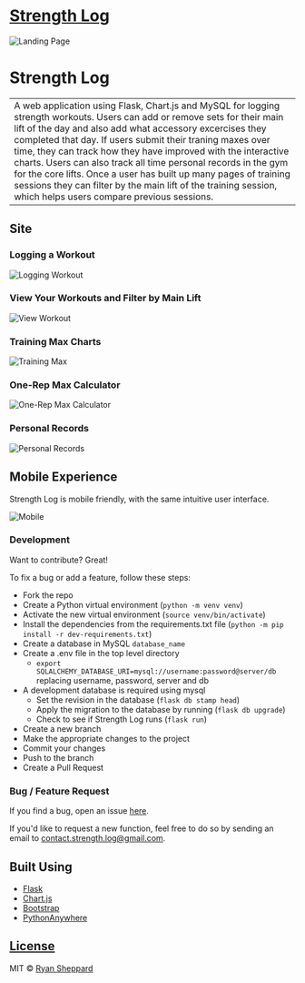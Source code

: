# [Strength Log](https://www.strengthlog.app/)
![Landing Page](https://github.com/Rshep3087/strength_log/blob/master/strength_log/static/assets/landing_page.png)
# Strength Log


<table>
<tr>
<td>
  A web application using Flask, Chart.js and MySQL for logging strength workouts. Users can add or remove sets for their main lift of the day and also add what accessory excercises they completed that day. If users submit their traning maxes over time, they can track how they have improved with the interactive charts. Users can also track all time personal records in the gym for the core lifts.
  Once a user has built up many pages of training sessions they can filter by the main lift of the training session, which helps users compare previous sessions.
</td>
</tr>
</table>


## Site

### Logging a Workout
![Logging Workout](https://github.com/Rshep3087/strength_log/blob/master/strength_log/static/assets/logging.gif)

### View Your Workouts and Filter by Main Lift
![View Workout](https://github.com/Rshep3087/strength_log/blob/master/strength_log/static/assets/view_workouts.gif)

### Training Max Charts
![Training Max](https://github.com/Rshep3087/strength_log/blob/master/strength_log/static/assets/training_max.gif)

### One-Rep Max Calculator
![One-Rep Max Calculator](https://github.com/Rshep3087/strength_log/blob/master/strength_log/static/assets/one_rep_max.png)

### Personal Records 
![Personal Records](https://github.com/Rshep3087/strength_log/blob/master/strength_log/static/assets/prs.png)


## Mobile Experience
Strength Log is mobile friendly, with the same intuitive user interface.

![Mobile](https://github.com/Rshep3087/strength_log/blob/master/strength_log/static/assets/mobile.png)

### Development
Want to contribute? Great!

To fix a bug or add a feature, follow these steps:

- Fork the repo
- Create a Python virtual environment (`python -m venv venv`)
- Activate the new virtual environment (`source venv/bin/activate`)
- Install the dependencies from the requirements.txt file (`python -m pip install -r dev-requirements.txt`)
- Create a database in MySQL `database_name`
- Create a .env file in the top level directory
  - `export SQLALCHEMY_DATABASE_URI=mysql://username:password@server/db` replacing username, password, server and db
- A development database is required using mysql
  - Set the revision in the database (`flask db stamp head`)
  - Apply the migration to the database by running (`flask db upgrade`)
  - Check to see if Strength Log runs (`flask run`)
- Create a new branch
- Make the appropriate changes to the project
- Commit your changes
- Push to the branch
- Create a Pull Request 

### Bug / Feature Request

If you find a bug, open an issue [here](https://github.com/Rshep3087/strength_log/issues).

If you'd like to request a new function, feel free to do so by sending an email to contact.strength.log@gmail.com.

## Built Using

- [Flask](https://flask.palletsprojects.com/en/1.1.x/)
- [Chart.js](https://www.chartjs.org/)
- [Bootstrap](http://getbootstrap.com/)
- [PythonAnywhere](pythonanywhere.com/)


## [License](https://github.com/Rshep3087/strength_log/blob/master/LICENSE)

MIT © [Ryan Sheppard](https://github.com/Rshep3087)
